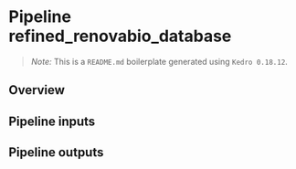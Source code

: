 # Pipeline refined_renovabio_database

> *Note:* This is a `README.md` boilerplate generated using `Kedro 0.18.12`.

## Overview

<!---
Please describe your modular pipeline here.
-->

## Pipeline inputs

<!---
The list of pipeline inputs.
-->

## Pipeline outputs

<!---
The list of pipeline outputs.
-->
